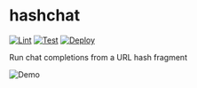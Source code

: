 # hashchat

[![Lint](https://github.com/jncraton/hashchat/actions/workflows/lint.yml/badge.svg)](https://github.com/jncraton/hashchat/actions/workflows/lint.yml)
[![Test](https://github.com/jncraton/hashchat/actions/workflows/test.yml/badge.svg)](https://github.com/jncraton/hashchat/actions/workflows/test.yml)
[![Deploy](https://github.com/jncraton/hashchat/actions/workflows/deploy.yml/badge.svg)](https://github.com/jncraton/hashchat/actions/workflows/deploy.yml)

Run chat completions from a URL hash fragment

![Demo](https://jncraton.github.io/hashchat/)
